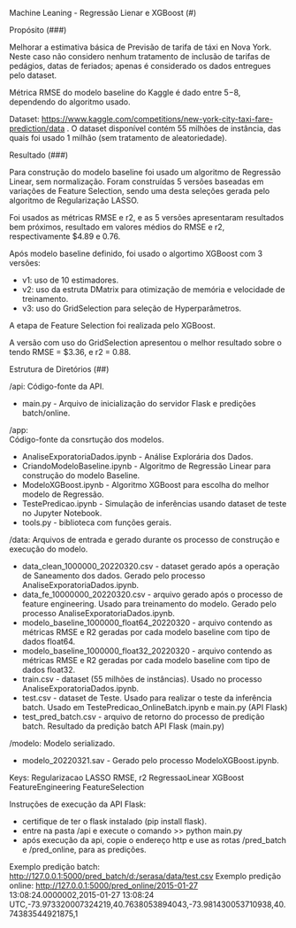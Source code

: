 Machine Leaning - Regressão Lienar e XGBoost (#)

Propósito (###)

Melhorar a estimativa básica de Previsão de tarifa de táxi en Nova York. 
Neste caso não considero nenhum tratamento de inclusão de tarifas de pedágios, datas de feriados; apenas é considerado os dados entregues pelo dataset.

Métrica RMSE do modelo baseline do Kaggle é dado entre $5-$8, dependendo do algoritmo usado.

Dataset: https://www.kaggle.com/competitions/new-york-city-taxi-fare-prediction/data .
O dataset disponível contém 55 milhões de instância, das quais foi usado 1 milhão (sem tratamento de aleatoriedade).

Resultado (###)

Para construção do modelo baseline foi usado um algoritmo de Regressão Linear, sem normalização.
Foram construídas 5 versões baseadas em variações de Feature Selection, sendo uma desta seleções gerada pelo algoritmo de Regularização LASSO.

Foi usados as métricas RMSE e r2, e as 5 versões apresentaram resultados bem próximos, resultado em valores médios do RMSE e r2, respectivamente $4.89 e 0.76.

Após modelo baseline definido, foi usado o algortimo XGBoost com 3 versões:
 - v1: uso de 10 estimadores.
 - v2: uso da estruta DMatrix para otimização de memória e velocidade de treinamento.
 - v3: uso do GridSelection para seleção de Hyperparâmetros.

A etapa de Feature Selection foi realizada pelo XGBoost.

A versão com uso do GridSelection apresentou o melhor resultado sobre o tendo RMSE = $3.36, e r2 = 0.88.


Estrutura de Diretórios (##)

/api: 
 Código-fonte da API.
 - main.py - Arquivo de inicialização do servidor Flask e predições batch/online.

/app:  
 Código-fonte da consrtução dos modelos.
- AnaliseExporatoriaDados.ipynb - Análise Explorária dos Dados.
- CriandoModeloBaseline.ipynb - Algoritmo de Regressão Linear para construção do modelo Baseline.
- ModeloXGBoost.ipynb - Algoritmo XGBoost para escolha do melhor modelo de Regressão.
- TestePredicao.ipynb - Simulação de inferências usando dataset de teste no Jupyter Notebook.
- tools.py - biblioteca com funções gerais.

/data:
 Arquivos de entrada e gerado durante os processo de construção e execução do modelo.	
 - data_clean_1000000_20220320.csv - dataset gerado após a operação de Saneamento dos dados. Gerado pelo processo AnaliseExporatoriaDados.ipynb.
 - data_fe_10000000_20220320.csv - arquivo gerado após o processo de feature engineering. Usado para treinamento do modelo. Gerado pelo processo AnaliseExporatoriaDados.ipynb.
 - modelo_baseline_1000000_float64_20220320 - arquivo contendo as métricas RMSE e R2 geradas por cada modelo baseline com tipo de dados float64.
 - modelo_baseline_1000000_float32_20220320 - arquivo contendo as métricas RMSE e R2 geradas por cada modelo baseline com tipo de dados float32.
 - train.csv - dataset (55 milhões de instâncias). Usado no processo AnaliseExporatoriaDados.ipynb.
 - test.csv - dataset de Teste. Usado para realizar o teste da inferência batch. Usado em TestePredicao_OnlineBatch.ipynb e main.py (API Flask)
 - test_pred_batch.csv - arquivo de retorno do processo de predição batch. Resultado da predição batch API Flask (main.py)

/modelo:
 Modelo serializado.
 - modelo_20220321.sav - Gerado pelo processo ModeloXGBoost.ipynb.


Keys:
Regularizacao
LASSO
RMSE, r2
RegressaoLinear
XGBoost 
FeatureEngineering
FeatureSelection 


Instruções de execução da API Flask:
 - certifique de ter o flask instalado (pip install flask).
 - entre na pasta /api e execute o comando >> python main.py
 - após execução da api, copie o endereço http e use as rotas /pred_batch e /pred_online, para as predições.

Exemplo predição batch: http://127.0.0.1:5000/pred_batch/d:/serasa/data/test.csv
Exemplo predição online: http://127.0.0.1:5000/pred_online/2015-01-27 13:08:24.0000002,2015-01-27 13:08:24 UTC,-73.973320007324219,40.7638053894043,-73.981430053710938,40.74383544921875,1

